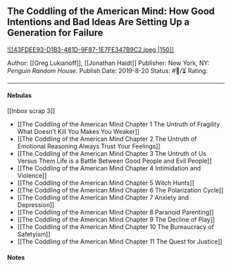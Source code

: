## The Coddling of the American Mind: How Good Intentions and Bad Ideas Are Setting Up a Generation for Failure

[ ![[43FDEE93-D1B3-481D-9F87-1E7FE347B9C2.jpeg |150]] ](https://www.amazon.com/gp/aw/d/B076NVFT5P/ref=tmm_kin_swatch_0?ie=UTF8&qid=1688512526&sr=8-1)

Author: [[Greg Lukianoff]], [[Jonathan Haidt]]
Publisher: New York, NY: _Penguin Random House_.
Publish Date: 2019-8-20
Status: #💫/⏳ 
Rating:

___

#### Nebulas

[[Inbox scrap 3]]

- [[The Coddling of the American Mind Chapter 1 The Untruth of Fragility What Doesn’t Kill You Makes You Weaker]]
- [[The Coddling of the American Mind Chapter 2 The Untruth of Emotional Reasoning Always Trust Your Feelings]]
- [[The Coddling of the American Mind Chapter 3 The Untruth of Us Versus Them Life is a Battle Between Good People and Evil People]]
- [[The Coddling of the American Mind Chapter 4 Intimidation and Violence]]
- [[The Coddling of the American Mind Chapter 5 Witch Hunts]]
- [[The Coddling of the American Mind Chapter 6 The Polarization Cycle]]
- [[The Coddling of the American Mind Chapter 7 Anxiety and Depression]]
- [[The Coddling of the American Mind Chapter 8 Paranoid Parenting]]
- [[The Coddling of the American Mind Chapter 9 The Decline of Play]]
- [[The Coddling of the American Mind Chapter 10 The Bureaucracy of Safetyism]]
- [[The Coddling of the American Mind Chapter 11 The Quest for Justice]]

#### Notes

